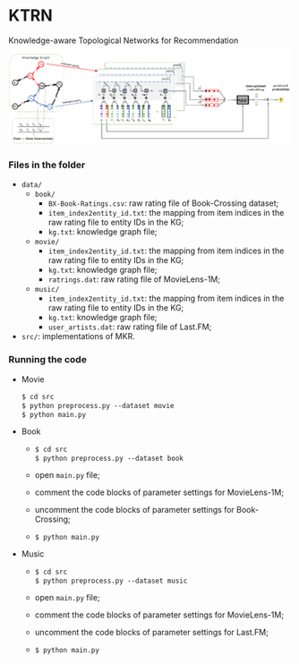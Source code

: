 # KTRN
Knowledge-aware Topological Networks for Recommendation
![avatar](https://github.com/jianpan95/KTRN/blob/master/model.png)

### Files in the folder

- `data/`
  - `book/`
    - `BX-Book-Ratings.csv`: raw rating file of Book-Crossing dataset;
    - `item_index2entity_id.txt`: the mapping from item indices in the raw rating file to entity IDs in the KG;
    - `kg.txt`: knowledge graph file;
  - `movie/`
    - `item_index2entity_id.txt`: the mapping from item indices in the raw rating file to entity IDs in the KG;
    - `kg.txt`: knowledge graph file;
    - `ratrings.dat`: raw rating file of MovieLens-1M;
  - `music/`
    - `item_index2entity_id.txt`: the mapping from item indices in the raw rating file to entity IDs in the KG;
    - `kg.txt`: knowledge graph file;
    - `user_artists.dat`: raw rating file of Last.FM;
- `src/`: implementations of MKR.




### Running the code
- Movie
  ```
  $ cd src
  $ python preprocess.py --dataset movie
  $ python main.py
  ```
- Book
  - ```
    $ cd src
    $ python preprocess.py --dataset book
    ```
  - open `main.py` file;
    
  - comment the code blocks of parameter settings for MovieLens-1M;
    
  - uncomment the code blocks of parameter settings for Book-Crossing;
    
  - ```
    $ python main.py
    ```
- Music
  - ```
    $ cd src
    $ python preprocess.py --dataset music
    ```
  - open `main.py` file;
    
  - comment the code blocks of parameter settings for MovieLens-1M;
    
  - uncomment the code blocks of parameter settings for Last.FM;
    
  - ```
    $ python main.py
    ```

